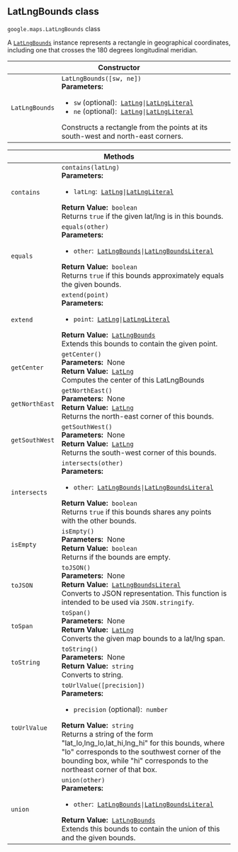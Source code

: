 <h2 id="LatLngBounds"> LatLngBounds class </h2><p>
<code><span itemprop="path">google.maps</span>.<span itemprop="name">LatLngBounds</span></code>
class
</p><p>A <code><a href="https://github.com/amenadiel/google-maps-documentation/blob/master/docs/LatLngBounds.md#user-content-LatLngBounds">LatLngBounds</a></code> instance represents a rectangle in geographical coordinates, including one that crosses the 180 degrees longitudinal meridian.</p><div class="devsite-table-wrapper"><table class="constructors responsive" summary="class LatLngBounds - Constructor">
<thead>
<tr><th colspan="2" id="LatLngBounds.constructor">Constructor</th>
</tr></thead>
<tbody>
<tr>
<td><code><span>LatLngBounds</span></code></td>
<td><div><code>LatLngBounds([sw, ne])</code></div>
<div class="desc"><strong>Parameters:</strong>&nbsp; <ul>
<li><code>sw</code> (optional):&nbsp; <code><a href="https://github.com/amenadiel/google-maps-documentation/blob/master/docs/LatLng.md">LatLng</a>|<a href="https://github.com/amenadiel/google-maps-documentation/blob/master/docs/LatLngLiteral.md">LatLngLiteral</a></code></li>
<li><code>ne</code> (optional):&nbsp; <code><a href="https://github.com/amenadiel/google-maps-documentation/blob/master/docs/LatLng.md">LatLng</a>|<a href="https://github.com/amenadiel/google-maps-documentation/blob/master/docs/LatLngLiteral.md">LatLngLiteral</a></code></li>
</ul></div>
<div class="desc">Constructs a rectangle from the points at its south-west and north-east corners.</div></td>
</tr>
</tbody>
</table></div><div class="devsite-table-wrapper"><table class="methods responsive" summary="class LatLngBounds - Methods">
<thead>
<tr><th colspan="2">Methods</th>
</tr></thead>
<tbody>
<tr id="LatLngBounds.contains">
<td><code><span>contains</span></code></td>
<td><div><code>contains(latLng)</code></div>
<div class="desc"><strong>Parameters:</strong>&nbsp; <ul>
<li><code>latLng</code>:&nbsp; <code><a href="https://github.com/amenadiel/google-maps-documentation/blob/master/docs/LatLng.md">LatLng</a>|<a href="https://github.com/amenadiel/google-maps-documentation/blob/master/docs/LatLngLiteral.md">LatLngLiteral</a></code></li>
</ul></div>
<div class="desc"><strong>Return Value:</strong>&nbsp; <code>boolean</code></div>
<div class="desc">Returns <code>true</code> if the given lat/lng is in this bounds.</div></td>
</tr>
<tr id="LatLngBounds.equals">
<td><code><span>equals</span></code></td>
<td><div><code>equals(other)</code></div>
<div class="desc"><strong>Parameters:</strong>&nbsp; <ul>
<li><code>other</code>:&nbsp; <code><a href="https://github.com/amenadiel/google-maps-documentation/blob/master/docs/LatLngBounds.md#user-content-LatLngBounds">LatLngBounds</a>|<a href="https://github.com/amenadiel/google-maps-documentation/blob/master/docs/LatLngBoundsLiteral.md">LatLngBoundsLiteral</a></code></li>
</ul></div>
<div class="desc"><strong>Return Value:</strong>&nbsp; <code>boolean</code></div>
<div class="desc">Returns <code>true</code> if this bounds approximately equals the given bounds.</div></td>
</tr>
<tr id="LatLngBounds.extend">
<td><code><span>extend</span></code></td>
<td><div><code>extend(point)</code></div>
<div class="desc"><strong>Parameters:</strong>&nbsp; <ul>
<li><code>point</code>:&nbsp; <code><a href="https://github.com/amenadiel/google-maps-documentation/blob/master/docs/LatLng.md">LatLng</a>|<a href="https://github.com/amenadiel/google-maps-documentation/blob/master/docs/LatLngLiteral.md">LatLngLiteral</a></code></li>
</ul></div>
<div class="desc"><strong>Return Value:</strong>&nbsp; <code><a href="https://github.com/amenadiel/google-maps-documentation/blob/master/docs/LatLngBounds.md#user-content-LatLngBounds">LatLngBounds</a></code></div>
<div class="desc">Extends this bounds to contain the given point.</div></td>
</tr>
<tr id="LatLngBounds.getCenter">
<td><code><span>getCenter</span></code></td>
<td><div><code>getCenter()</code></div>
<div class="desc"><strong>Parameters:</strong>&nbsp; None</div>
<div class="desc"><strong>Return Value:</strong>&nbsp; <code><a href="https://github.com/amenadiel/google-maps-documentation/blob/master/docs/LatLng.md">LatLng</a></code></div>
<div class="desc">Computes the center of this LatLngBounds</div></td>
</tr>
<tr id="LatLngBounds.getNorthEast">
<td><code><span>getNorthEast</span></code></td>
<td><div><code>getNorthEast()</code></div>
<div class="desc"><strong>Parameters:</strong>&nbsp; None</div>
<div class="desc"><strong>Return Value:</strong>&nbsp; <code><a href="https://github.com/amenadiel/google-maps-documentation/blob/master/docs/LatLng.md">LatLng</a></code></div>
<div class="desc">Returns the north-east corner of this bounds.</div></td>
</tr>
<tr id="LatLngBounds.getSouthWest">
<td><code><span>getSouthWest</span></code></td>
<td><div><code>getSouthWest()</code></div>
<div class="desc"><strong>Parameters:</strong>&nbsp; None</div>
<div class="desc"><strong>Return Value:</strong>&nbsp; <code><a href="https://github.com/amenadiel/google-maps-documentation/blob/master/docs/LatLng.md">LatLng</a></code></div>
<div class="desc">Returns the south-west corner of this bounds.</div></td>
</tr>
<tr id="LatLngBounds.intersects">
<td><code><span>intersects</span></code></td>
<td><div><code>intersects(other)</code></div>
<div class="desc"><strong>Parameters:</strong>&nbsp; <ul>
<li><code>other</code>:&nbsp; <code><a href="https://github.com/amenadiel/google-maps-documentation/blob/master/docs/LatLngBounds.md#user-content-LatLngBounds">LatLngBounds</a>|<a href="https://github.com/amenadiel/google-maps-documentation/blob/master/docs/LatLngBoundsLiteral.md">LatLngBoundsLiteral</a></code></li>
</ul></div>
<div class="desc"><strong>Return Value:</strong>&nbsp; <code>boolean</code></div>
<div class="desc">Returns <code>true</code> if this bounds shares any points with the other bounds.</div></td>
</tr>
<tr id="LatLngBounds.isEmpty">
<td><code><span>isEmpty</span></code></td>
<td><div><code>isEmpty()</code></div>
<div class="desc"><strong>Parameters:</strong>&nbsp; None</div>
<div class="desc"><strong>Return Value:</strong>&nbsp; <code>boolean</code></div>
<div class="desc">Returns if the bounds are empty.</div></td>
</tr>
<tr id="LatLngBounds.toJSON">
<td><code><span>toJSON</span></code></td>
<td><div><code>toJSON()</code></div>
<div class="desc"><strong>Parameters:</strong>&nbsp; None</div>
<div class="desc"><strong>Return Value:</strong>&nbsp; <code><a href="https://github.com/amenadiel/google-maps-documentation/blob/master/docs/LatLngBoundsLiteral.md">LatLngBoundsLiteral</a></code></div>
<div class="desc">Converts to JSON representation. This function is intended to be used via <code>JSON.stringify</code>.</div></td>
</tr>
<tr id="LatLngBounds.toSpan">
<td><code><span>toSpan</span></code></td>
<td><div><code>toSpan()</code></div>
<div class="desc"><strong>Parameters:</strong>&nbsp; None</div>
<div class="desc"><strong>Return Value:</strong>&nbsp; <code><a href="https://github.com/amenadiel/google-maps-documentation/blob/master/docs/LatLng.md">LatLng</a></code></div>
<div class="desc">Converts the given map bounds to a lat/lng span.</div></td>
</tr>
<tr id="LatLngBounds.toString">
<td><code><span>toString</span></code></td>
<td><div><code>toString()</code></div>
<div class="desc"><strong>Parameters:</strong>&nbsp; None</div>
<div class="desc"><strong>Return Value:</strong>&nbsp; <code>string</code></div>
<div class="desc">Converts to string.</div></td>
</tr>
<tr id="LatLngBounds.toUrlValue">
<td><code><span>toUrlValue</span></code></td>
<td><div><code>toUrlValue([precision])</code></div>
<div class="desc"><strong>Parameters:</strong>&nbsp; <ul>
<li><code>precision</code> (optional):&nbsp; <code>number</code></li>
</ul></div>
<div class="desc"><strong>Return Value:</strong>&nbsp; <code>string</code></div>
<div class="desc">Returns a string of the form "lat_lo,lng_lo,lat_hi,lng_hi" for this bounds, where "lo" corresponds to the southwest corner of the bounding box, while "hi" corresponds to the northeast corner of that box.</div></td>
</tr>
<tr id="LatLngBounds.union">
<td><code><span>union</span></code></td>
<td><div><code>union(other)</code></div>
<div class="desc"><strong>Parameters:</strong>&nbsp; <ul>
<li><code>other</code>:&nbsp; <code><a href="https://github.com/amenadiel/google-maps-documentation/blob/master/docs/LatLngBounds.md#user-content-LatLngBounds">LatLngBounds</a>|<a href="https://github.com/amenadiel/google-maps-documentation/blob/master/docs/LatLngBoundsLiteral.md">LatLngBoundsLiteral</a></code></li>
</ul></div>
<div class="desc"><strong>Return Value:</strong>&nbsp; <code><a href="https://github.com/amenadiel/google-maps-documentation/blob/master/docs/LatLngBounds.md#user-content-LatLngBounds">LatLngBounds</a></code></div>
<div class="desc">Extends this bounds to contain the union of this and the given bounds.</div></td>
</tr>
</tbody>
</table></div>
